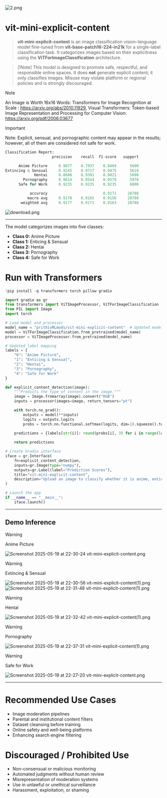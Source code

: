 ![2.png](https://cdn-uploads.huggingface.co/production/uploads/65bb837dbfb878f46c77de4c/rhxwuZq4nbQhPBGDVPc_v.png)

# **vit-mini-explicit-content**

> **vit-mini-explicit-content** is an image classification vision-language model fine-tuned from **vit-base-patch16-224-in21k** for a single-label classification task. It categorizes images based on their explicitness using the **ViTForImageClassification** architecture.

> \[!Note]
> This model is designed to promote safe, respectful, and responsible online spaces. It does **not** generate explicit content; it only classifies images. Misuse may violate platform or regional policies and is strongly discouraged.

> [!Note]
An Image is Worth 16x16 Words: Transformers for Image Recognition at Scale : https://arxiv.org/abs/2010.11929, Visual Transformers: Token-based Image Representation and Processing for Computer Vision: https://arxiv.org/pdf/2006.03677

> [!Important]
Note: Explicit, sensual, and pornographic content may appear in the results; however, all of them are considered not safe for work.

```py
Classification Report:
                     precision    recall  f1-score   support

      Anime Picture     0.9077    0.7937    0.8469      5600
Extincing & Sensual     0.9245    0.9717    0.9475      5618
             Hentai     0.8680    0.9391    0.9021      5600
        Pornography     0.9614    0.9544    0.9579      5970
      Safe for Work     0.9235    0.9235    0.9235      6000

           accuracy                         0.9171     28788
          macro avg     0.9170    0.9165    0.9156     28788
       weighted avg     0.9177    0.9171    0.9163     28788
```

![download.png](https://cdn-uploads.huggingface.co/production/uploads/65bb837dbfb878f46c77de4c/VaSWP4-JjXrczImMGufQE.png)

---

The model categorizes images into five classes:

* **Class 0:** Anime Picture
* **Class 1:** Enticing & Sensual
* **Class 2:** Hentai
* **Class 3:** Pornography
* **Class 4:** Safe for Work

# **Run with Transformers**

```python
!pip install -q transformers torch pillow gradio
```

```python
import gradio as gr
from transformers import ViTImageProcessor, ViTForImageClassification
from PIL import Image
import torch

# Load model and processor
model_name = "prithivMLmods/vit-mini-explicit-content"  # Updated model path
model = ViTForImageClassification.from_pretrained(model_name)
processor = ViTImageProcessor.from_pretrained(model_name)

# Updated label mapping
labels = {
    "0": "Anime Picture",
    "1": "Enticing & Sensual",
    "2": "Hentai",
    "3": "Pornography",
    "4": "Safe for Work"
}

def explicit_content_detection(image):
    """Predicts the type of content in the image."""
    image = Image.fromarray(image).convert("RGB")
    inputs = processor(images=image, return_tensors="pt")

    with torch.no_grad():
        outputs = model(**inputs)
        logits = outputs.logits
        probs = torch.nn.functional.softmax(logits, dim=1).squeeze().tolist()

    predictions = {labels[str(i)]: round(probs[i], 3) for i in range(len(probs))}
    
    return predictions

# Create Gradio interface
iface = gr.Interface(
    fn=explicit_content_detection,
    inputs=gr.Image(type="numpy"),
    outputs=gr.Label(label="Prediction Scores"),
    title="vit-mini-explicit-content",
    description="Upload an image to classify whether it is anime, enticing & sensual, hentai, pornographic, or safe for work."
)

# Launch the app
if __name__ == "__main__":
    iface.launch()
```

---

## Demo Inference

> [!warning]
Anime Picture

![Screenshot 2025-05-19 at 22-30-24 vit-mini-explicit-content.png](https://cdn-uploads.huggingface.co/production/uploads/65bb837dbfb878f46c77de4c/nzHUSO_YN-t2yOMEDT37B.png)

> [!warning]
Extincing & Sensual

![Screenshot 2025-05-19 at 22-30-56 vit-mini-explicit-content(1).png](https://cdn-uploads.huggingface.co/production/uploads/65bb837dbfb878f46c77de4c/78om_bUqjyjyLrrUkWPc2.png)
![Screenshot 2025-05-19 at 22-31-48 vit-mini-explicit-content(1).png](https://cdn-uploads.huggingface.co/production/uploads/65bb837dbfb878f46c77de4c/Y6haGPcaoaOj_uM8MX0E7.png)

> [!warning]
Hentai

![Screenshot 2025-05-19 at 22-32-42 vit-mini-explicit-content(1).png](https://cdn-uploads.huggingface.co/production/uploads/65bb837dbfb878f46c77de4c/A48Ow5GllARvz66ZL08Tn.png)

> [!warning]
Pornography

![Screenshot 2025-05-19 at 22-37-31 vit-mini-explicit-content(1).png](https://cdn-uploads.huggingface.co/production/uploads/65bb837dbfb878f46c77de4c/W0CPq8cPb79fpNEqVLIU_.png)

> [!warning]
Safe for Work

![Screenshot 2025-05-19 at 22-27-20 vit-mini-explicit-content.png](https://cdn-uploads.huggingface.co/production/uploads/65bb837dbfb878f46c77de4c/R3hnvsYOFh9wA4Y60REKu.png)

---

# **Recommended Use Cases**

* Image moderation pipelines
* Parental and institutional content filters
* Dataset cleansing before training
* Online safety and well-being platforms
* Enhancing search engine filtering

# **Discouraged / Prohibited Use**

* Non-consensual or malicious monitoring
* Automated judgments without human review
* Misrepresentation of moderation systems
* Use in unlawful or unethical surveillance
* Harassment, exploitation, or shaming
